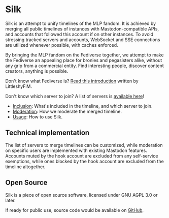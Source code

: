 # Silk
Silk is an attempt to unify timelines of the MLP fandom. It is achieved by merging all public timelines of instances with Mastodon-compatible APIs, and accounts that followed this account if on other instances. To avoid stressing tracked servers and accounts, WebSocket and SSE connections are utilized whenever possible, with caches enforced.

By bringing the MLP fandom on the Fediverse together, we attempt to make the Fediverse an appealing place for bronies and pegasisters alike, without any grip from a commercial entity. Find interesting people, discover content creators, anything is possible.

Don't know what Fediverse is? [Read this introduction](https://www.littleshyfim.com/brony-mastodon) written by LittleshyFiM.

Don't know which server to join? A list of servers is [available here](include.md#instances)!

* [Inclusion](include.md): What's included in the timeline, and which server to join.
* [Moderation](mod.md): How we moderate the merged timeline.
* [Usage](use.md): How to use Silk.

## Technical implementation
The list of servers to merge timelines can be customized, while moderation on specific users are implemented with existing Mastodon features. Accounts muted by the hook account are excluded from any self-service exemptions, while ones blocked by the hook account are excluded from the timeline altogether.

## Open Source
Silk is a piece of open source software, licensed under GNU AGPL 3.0 or later.

If ready for public use, source code would be available on [GitHub](https://github.com/ltgcgo/silk/).
